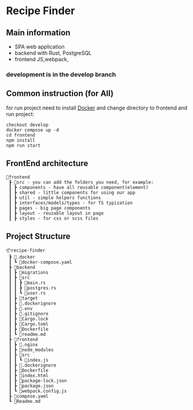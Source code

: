 # Recipe Finder


## Main information
- SPA web application
- backend with Rust, PostgreSQL
- frontend JS,webpack,

### development is in the develop branch

## Common instruction (for All)

for run project need to install [Docker](https://docs.docker.com/desktop/install/windows-install/) and change directory to frontend and run project:
```
checkout develop
docker compose up -d 
cd frontend
npm install
npm run start
```
## FrontEnd architecture

```
📂frontend
 ┣ 📂src - you can add the folders you need, for example:
 ┃ ┣ components - have all reusable component(element)
 ┃ ┣ shared - little components for using our app
 ┃ ┣ util - simple helpers functions
 ┃ ┣ interfaces/models/types - for TS typization
 ┃ ┣ pages - big page components
 ┃ ┣ layout - reuzable layout in page
 ┃ ┣ styles - for css or scss files 
```

## Project Structure

```
📦recipe-finder
 ┣ 📂.docker
 ┃ ┗ 📜docker-compose.yaml
 ┣ 📂backend
 ┃ ┣ 📂migrations
 ┃ ┣ 📂src
 ┃ ┃ ┣ 📜main.rs
 ┃ ┃ ┣ 📜postgres.rs
 ┃ ┃ ┗ 📜user.rs
 ┃ ┣ 📂target
 ┃ ┣ 📜.dockerignore
 ┃ ┣ 📜.env
 ┃ ┣ 📜.gitignore
 ┃ ┣ 📜Cargo.lock
 ┃ ┣ 📜Cargo.toml
 ┃ ┣ 📜Dockerfile
 ┃ ┗ 📜readme.md
 ┣ 📂frontend
 ┃ ┣ 📂.nginx
 ┃ ┣ 📂node_modules
 ┃ ┣ 📂src
 ┃ ┃ ┗ 📜index.js
 ┃ ┣ 📜.dockerignore
 ┃ ┣ 📜Dockerfile
 ┃ ┣ 📜index.html
 ┃ ┣ 📜package-lock.json
 ┃ ┣ 📜package.json
 ┃ ┗ 📜webpack.config.js
 ┣ 📜compose.yaml
 ┗ 📜Readme.md
```
